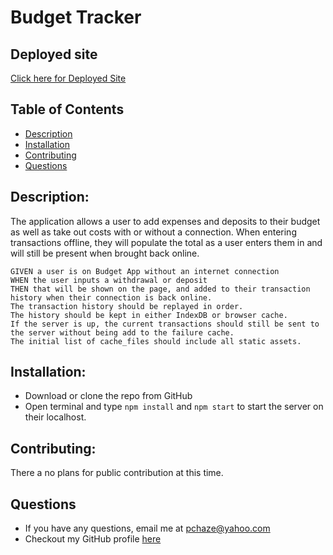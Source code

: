 # Budget Tracker

## Deployed site

[Click here for Deployed Site](https://budget-buddy-2022.herokuapp.com/)

## Table of Contents

- [Description](#Description)
- [Installation](#Installation)
- [Contributing](#Contributing)
- [Questions](#Questions)

## Description:

The application allows a user to add expenses and deposits to their budget as well as take out costs with or without a connection. When entering transactions offline, they will populate the total as a user enters them in and will still be present when brought back online.

```
GIVEN a user is on Budget App without an internet connection
WHEN the user inputs a withdrawal or deposit
THEN that will be shown on the page, and added to their transaction history when their connection is back online.
The transaction history should be replayed in order.
The history should be kept in either IndexDB or browser cache.
If the server is up, the current transactions should still be sent to
the server without being add to the failure cache.
The initial list of cache_files should include all static assets.

```

## Installation:

- Download or clone the repo from GitHub
- Open terminal and type ```npm install``` and ```npm start``` to start the server on their localhost.

## Contributing:

There a no plans for public contribution at this time.

## Questions

- If you have any questions, email me at pchaze@yahoo.com
- Checkout my GitHub profile [here](https://github.com/PhalenH)
